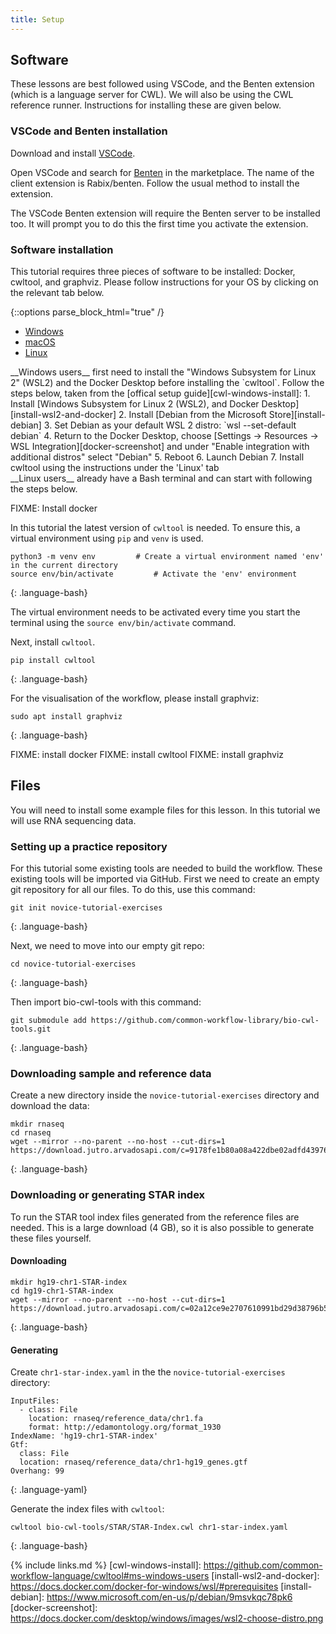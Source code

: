```yaml
---
title: Setup
---
```


## Software

These lessons are best followed using VSCode, and the Benten extension (which is a language server for CWL). We will also be using the CWL reference runner. Instructions for installing these are given below.

### VSCode and Benten installation

Download and install [VSCode](https://code.visualstudio.com/).

Open VSCode and search for [Benten](https://marketplace.visualstudio.com/items?itemName=sbg-rabix.benten-cwl) in the marketplace. The name of the client extension is Rabix/benten. Follow the usual method to install the extension.

The VSCode Benten extension will require the Benten server to be installed too. It will prompt you to do this the first time you activate the extension.

### Software installation
This tutorial requires three pieces of software to be installed: Docker, cwltool, and graphviz.
Please follow instructions for your OS by clicking on the relevant tab below.

{::options parse_block_html="true" /}
<div>
<ul class="nav nav-tabs nav-justified" role="tablist">
<li role="presentation" class="active"><a data-os="windows" href="#windows" aria-controls="Windows"
role="tab" data-toggle="tab">Windows</a></li>
<li role="presentation"><a data-os="macos" href="#macos" aria-controls="macOS" role="tab"
data-toggle="tab">macOS</a></li>
<li role="presentation"><a data-os="linux" href="#linux" aria-controls="Linux" role="tab"
data-toggle="tab">Linux</a></li>
</ul>

<div class="tab-content">
<article role="tabpanel" class="tab-pane active" id="windows">
__Windows users__ first need to install the "Windows Subsystem for Linux 2" (WSL2) and the Docker Desktop before installing the `cwltool`.
Follow the steps below, taken from the [offical setup guide][cwl-windows-install]:
1. Install [Windows Subsystem for Linux 2 (WSL2), and Docker Desktop][install-wsl2-and-docker]
2. Install [Debian from the Microsoft Store][install-debian]
3. Set Debian as your default WSL 2 distro: `wsl --set-default debian`
4. Return to the Docker Desktop, choose [Settings → Resources → WSL Integration][docker-screenshot] and under "Enable integration with additional distros" select "Debian"
5. Reboot
6. Launch Debian
7. Install cwltool using the instructions under the 'Linux' tab
</article>

<article role="tabpanel" class="tab-pane" id="linux">
__Linux users__ already have a Bash terminal and can start with following the steps below.

FIXME: Install docker

In this tutorial the latest version of `cwltool` is needed. To ensure this, a virtual environment using `pip` and `venv` is used.

~~~
python3 -m venv env			# Create a virtual environment named 'env' in the current directory
source env/bin/activate			# Activate the 'env' environment
~~~
{: .language-bash}

The virtual environment needs to be activated every time you start the terminal using the `source env/bin/activate` command.

Next, install `cwltool`.

~~~
pip install cwltool
~~~
{: .language-bash}


For the visualisation of the workflow, please install graphviz:

~~~
sudo apt install graphviz
~~~
{: .language-bash}

</article>

<article role="tabpanel" class="tab-pane" id="macos">
FIXME: install docker
FIXME: install cwltool
FIXME: install graphviz
</article>
</div>
</div>




## Files

You will need to install some example files for this lesson. In this tutorial we will use RNA sequencing data.

### Setting up a practice repository
For this tutorial some existing tools are needed to build the workflow. These existing tools will be imported via GitHub.
First we need to create an empty git repository for all our files. To do this, use this command:
~~~
git init novice-tutorial-exercises
~~~
{: .language-bash}

Next, we need to move into our empty git repo:

~~~
cd novice-tutorial-exercises
~~~
{: .language-bash}

Then import bio-cwl-tools with this command:
~~~
git submodule add https://github.com/common-workflow-library/bio-cwl-tools.git
~~~
{: .language-bash}

### Downloading sample and reference data
Create a new directory inside the `novice-tutorial-exercises` directory and download the data:
~~~
mkdir rnaseq
cd rnaseq
wget --mirror --no-parent --no-host --cut-dirs=1 https://download.jutro.arvadosapi.com/c=9178fe1b80a08a422dbe02adfd439764+925/
~~~
{: .language-bash}

### Downloading or generating STAR index
To run the STAR tool index files generated from the reference files are needed.
This is a large download (4 GB), so it is also possible to generate these files yourself.

#### Downloading
~~~
mkdir hg19-chr1-STAR-index
cd hg19-chr1-STAR-index
wget --mirror --no-parent --no-host --cut-dirs=1 https://download.jutro.arvadosapi.com/c=02a12ce9e2707610991bd29d38796b57+2912/
~~~
{: .language-bash}

#### Generating
Create `chr1-star-index.yaml` in the the `novice-tutorial-exercises` directory:
~~~
InputFiles:
  - class: File
    location: rnaseq/reference_data/chr1.fa
    format: http://edamontology.org/format_1930
IndexName: 'hg19-chr1-STAR-index'
Gtf:
  class: File
  location: rnaseq/reference_data/chr1-hg19_genes.gtf
Overhang: 99
~~~
{: .language-yaml}

Generate the index files with `cwltool`:
~~~
cwltool bio-cwl-tools/STAR/STAR-Index.cwl chr1-star-index.yaml
~~~
{: .language-bash}

{% include links.md %}
[cwl-windows-install]: https://github.com/common-workflow-language/cwltool#ms-windows-users
[install-wsl2-and-docker]: https://docs.docker.com/docker-for-windows/wsl/#prerequisites
[install-debian]: https://www.microsoft.com/en-us/p/debian/9msvkqc78pk6
[docker-screenshot]: https://docs.docker.com/desktop/windows/images/wsl2-choose-distro.png
